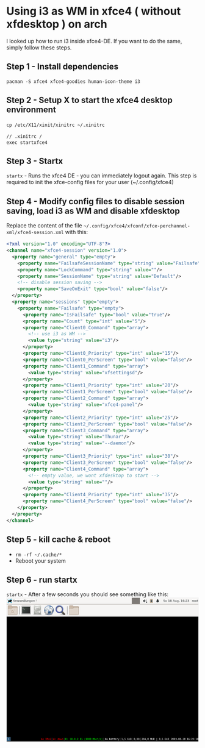 # Using i3 as WM in xfce4 ( without xfdesktop ) on arch

I looked up how to run i3 inside xfce4-DE. If you want to do the same, simply follow these steps.


## Step 1 - Install dependencies
```
pacman -S xfce4 xfce4-goodies human-icon-theme i3
```

## Step 2 - Setup X to start the xfce4 desktop environment
`cp /etc/X11/xinit/xinitrc ~/.xinitrc`

```
// .xinitrc / 
exec startxfce4
````

## Step 3 - Startx 
`startx` - Runs the xfce4 DE - you can immediately logout again. 
This step is required to init the xfce-config files for your user (~/.config/xfce4)

## Step 4 - Modify config files to disable session saving, load i3 as WM and disable xfdesktop
Replace the content of the file `~/.config/xfce4/xfconf/xfce-perchannel-xml/xfce4-session.xml` with this:
```xml
<?xml version="1.0" encoding="UTF-8"?>
<channel name="xfce4-session" version="1.0">
  <property name="general" type="empty">
    <property name="FailsafeSessionName" type="string" value="Failsafe"/>
    <property name="LockCommand" type="string" value=""/>
    <property name="SessionName" type="string" value="Default"/>
    <!-- disable session saving -->
    <property name="SaveOnExit" type="bool" value="false"/>
  </property>
  <property name="sessions" type="empty">
    <property name="Failsafe" type="empty">
      <property name="IsFailsafe" type="bool" value="true"/>
      <property name="Count" type="int" value="5"/>
      <property name="Client0_Command" type="array">
        <!-- use i3 as WM -->
        <value type="string" value="i3"/>
      </property>
      <property name="Client0_Priority" type="int" value="15"/>
      <property name="Client0_PerScreen" type="bool" value="false"/>
      <property name="Client1_Command" type="array">
        <value type="string" value="xfsettingsd"/>
      </property>
      <property name="Client1_Priority" type="int" value="20"/>
      <property name="Client1_PerScreen" type="bool" value="false"/>
      <property name="Client2_Command" type="array">
        <value type="string" value="xfce4-panel"/>
      </property>
      <property name="Client2_Priority" type="int" value="25"/>
      <property name="Client2_PerScreen" type="bool" value="false"/>
      <property name="Client3_Command" type="array">
        <value type="string" value="Thunar"/>
        <value type="string" value="--daemon"/>
      </property>
      <property name="Client3_Priority" type="int" value="30"/>
      <property name="Client3_PerScreen" type="bool" value="false"/>
      <property name="Client4_Command" type="array">
        <!-- empty value, we wont xfdesktop to start -->
        <value type="string" value=""/>
      </property>
      <property name="Client4_Priority" type="int" value="35"/>
      <property name="Client4_PerScreen" type="bool" value="false"/>
    </property>
  </property>
</channel>
```

## Step 5 - kill cache & reboot
- `rm -rf ~/.cache/*`
- Reboot your system

## Step 6 - run startx
`startx` - After a few seconds you should see something like this:
![xfce4 with i3](https://raw.githubusercontent.com/EnricoVogt/xfce4-i3-arch/master/xfce4-i3-preview.PNG)
